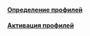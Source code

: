 #### [Определение профилей](definition/definition.md)
#### [Активация профилей](activation/activation.md)
